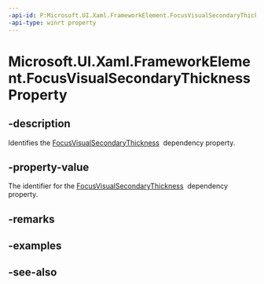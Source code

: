 ```yaml
---
-api-id: P:Microsoft.UI.Xaml.FrameworkElement.FocusVisualSecondaryThicknessProperty
-api-type: winrt property
---
```


<!-- Property syntax
public Windows.UI.Xaml.DependencyProperty FocusVisualSecondaryThicknessProperty { get; }
-->

# Microsoft.UI.Xaml.FrameworkElement.FocusVisualSecondaryThicknessProperty

## -description
Identifies the [FocusVisualSecondaryThickness](frameworkelement_focusvisualsecondarythickness.md)  dependency property.

## -property-value
The identifier for the [FocusVisualSecondaryThickness](frameworkelement_focusvisualsecondarythickness.md)  dependency property.

## -remarks

## -examples

## -see-also
